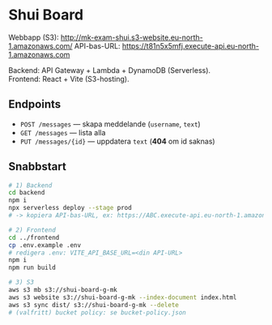 # Shui Board

Webbapp (S3): http://mk-exam-shui.s3-website.eu-north-1.amazonaws.com/
API-bas-URL:  https://t81n5x5mfj.execute-api.eu-north-1.amazonaws.com

Backend: API Gateway + Lambda + DynamoDB (Serverless).  
Frontend: React + Vite (S3-hosting).

## Endpoints
- `POST /messages` — skapa meddelande (`username`, `text`)
- `GET /messages` — lista alla
- `PUT /messages/{id}` — uppdatera `text` (**404** om id saknas)

## Snabbstart
```bash
# 1) Backend
cd backend
npm i
npx serverless deploy --stage prod
# -> kopiera API-bas-URL, ex: https://ABC.execute-api.eu-north-1.amazonaws.com

# 2) Frontend
cd ../frontend
cp .env.example .env
# redigera .env: VITE_API_BASE_URL=<din API-URL>
npm i
npm run build

# 3) S3
aws s3 mb s3://shui-board-g-mk
aws s3 website s3://shui-board-g-mk --index-document index.html
aws s3 sync dist/ s3://shui-board-g-mk --delete
# (valfritt) bucket policy: se bucket-policy.json
```

